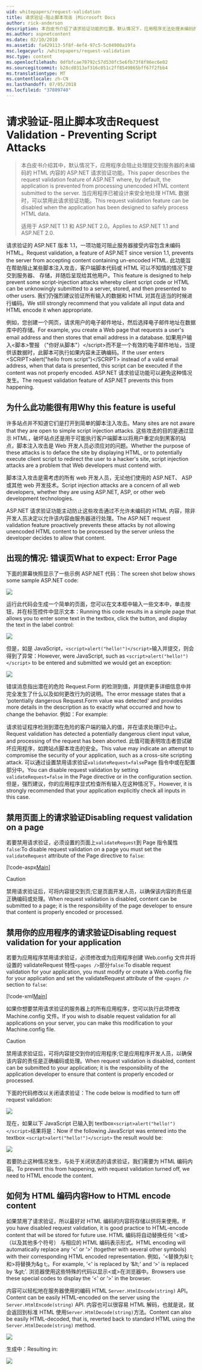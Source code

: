 ```yaml
---
uid: whitepapers/request-validation
title: 请求验证-阻止脚本攻击 |Microsoft Docs
author: rick-anderson
description: 本白皮书介绍了请求验证功能的位置，默认情况下，应用程序无法处理未编码的 HTML 内容 submitt ASP.NET...
ms.author: aspnetcontent
ms.date: 02/10/2010
ms.assetid: fa429113-5f8f-4ef4-97c5-5c04900a19fa
msc.legacyurl: /whitepapers/request-validation
msc.type: content
ms.openlocfilehash: 0dfbfcae70792c57d530fc5e6fb73f8f96ec6e02
ms.sourcegitcommit: b28cd0313af316c051c2ff8549865bff67f2fbb4
ms.translationtype: MT
ms.contentlocale: zh-CN
ms.lasthandoff: 07/05/2018
ms.locfileid: "37809740"
---
```

<a name="request-validation---preventing-script-attacks"></a><span data-ttu-id="c7e82-103">请求验证-阻止脚本攻击</span><span class="sxs-lookup"><span data-stu-id="c7e82-103">Request Validation - Preventing Script Attacks</span></span>
====================
> <span data-ttu-id="c7e82-104">本白皮书介绍其中，默认情况下，应用程序会阻止处理提交到服务器的未编码的 HTML 内容的 ASP.NET 请求验证功能。</span><span class="sxs-lookup"><span data-stu-id="c7e82-104">This paper describes the request validation feature of ASP.NET where, by default, the application is prevented from processing unencoded HTML content submitted to the server.</span></span> <span data-ttu-id="c7e82-105">当应用程序已被设计来安全地处理 HTML 数据时，可以禁用此请求验证功能。</span><span class="sxs-lookup"><span data-stu-id="c7e82-105">This request validation feature can be disabled when the application has been designed to safely process HTML data.</span></span>
> 
> <span data-ttu-id="c7e82-106">适用于 ASP.NET 1.1 和 ASP.NET 2.0。</span><span class="sxs-lookup"><span data-stu-id="c7e82-106">Applies to ASP.NET 1.1 and ASP.NET 2.0.</span></span>


<span data-ttu-id="c7e82-107">请求验证的 ASP.NET 版本 1.1，一项功能可阻止服务器接受内容包含未编码 HTML。</span><span class="sxs-lookup"><span data-stu-id="c7e82-107">Request validation, a feature of ASP.NET since version 1.1, prevents the server from accepting content containing un-encoded HTML.</span></span> <span data-ttu-id="c7e82-108">此功能旨在帮助阻止某些脚本注入攻击，客户端脚本代码或 HTML 可以不知情的情况下提交到服务器、 存储，并随后呈现给其他用户。</span><span class="sxs-lookup"><span data-stu-id="c7e82-108">This feature is designed to help prevent some script-injection attacks whereby client script code or HTML can be unknowingly submitted to a server, stored, and then presented to other users.</span></span> <span data-ttu-id="c7e82-109">我们仍强烈建议验证所有输入的数据和 HTML 对其在适当的时候进行编码。</span><span class="sxs-lookup"><span data-stu-id="c7e82-109">We still strongly recommend that you validate all input data and HTML encode it when appropriate.</span></span>

<span data-ttu-id="c7e82-110">例如，您创建一个网页，请求用户的电子邮件地址，然后选择电子邮件地址在数据库中的存储。</span><span class="sxs-lookup"><span data-stu-id="c7e82-110">For example, you create a Web page that requests a user's email address and then stores that email address in a database.</span></span> <span data-ttu-id="c7e82-111">如果用户输入&lt;脚本&gt;警报 （"你好从脚本"）&lt;/script&gt;而不是一个有效的电子邮件地址，当提供该数据时，此脚本可执行如果内容未正确编码。</span><span class="sxs-lookup"><span data-stu-id="c7e82-111">If the user enters &lt;SCRIPT&gt;alert("hello from script")&lt;/SCRIPT&gt; instead of a valid email address, when that data is presented, this script can be executed if the content was not properly encoded.</span></span> <span data-ttu-id="c7e82-112">ASP.NET 请求验证功能可以避免这种情况发生。</span><span class="sxs-lookup"><span data-stu-id="c7e82-112">The request validation feature of ASP.NET prevents this from happening.</span></span>

## <a name="why-this-feature-is-useful"></a><span data-ttu-id="c7e82-113">为什么此功能很有用</span><span class="sxs-lookup"><span data-stu-id="c7e82-113">Why this feature is useful</span></span>

<span data-ttu-id="c7e82-114">许多站点并不知道它们是打开到简单的脚本注入攻击。</span><span class="sxs-lookup"><span data-stu-id="c7e82-114">Many sites are not aware that they are open to simple script injection attacks.</span></span> <span data-ttu-id="c7e82-115">这些攻击的目的是通过显示 HTML，破坏站点还是用于可能执行客户端脚本以将用户重定向到黑客的站点，脚本注入攻击是 Web 开发人员必须应对的问题。</span><span class="sxs-lookup"><span data-stu-id="c7e82-115">Whether the purpose of these attacks is to deface the site by displaying HTML, or to potentially execute client script to redirect the user to a hacker's site, script injection attacks are a problem that Web developers must contend with.</span></span>

<span data-ttu-id="c7e82-116">脚本注入攻击是需考虑的所有 web 开发人员，无论他们使用的 ASP.NET、 ASP 或其他 web 开发技术。</span><span class="sxs-lookup"><span data-stu-id="c7e82-116">Script injection attacks are a concern of all web developers, whether they are using ASP.NET, ASP, or other web development technologies.</span></span>

<span data-ttu-id="c7e82-117">ASP.NET 请求验证功能主动防止这些攻击通过不允许未编码的 HTML 内容，除非开发人员决定以允许该内容由服务器进行处理。</span><span class="sxs-lookup"><span data-stu-id="c7e82-117">The ASP.NET request validation feature proactively prevents these attacks by not allowing unencoded HTML content to be processed by the server unless the developer decides to allow that content.</span></span>

## <a name="what-to-expect-error-page"></a><span data-ttu-id="c7e82-118">出现的情况: 错误页</span><span class="sxs-lookup"><span data-stu-id="c7e82-118">What to expect: Error Page</span></span>

<span data-ttu-id="c7e82-119">下面的屏幕快照显示了一些示例 ASP.NET 代码：</span><span class="sxs-lookup"><span data-stu-id="c7e82-119">The screen shot below shows some sample ASP.NET code:</span></span>

![](request-validation/_static/image1.png)

<span data-ttu-id="c7e82-120">运行此代码会生成一个简单的页面，您可以在文本框中输入一些文本中，单击按钮，并在标签控件中显示文本：</span><span class="sxs-lookup"><span data-stu-id="c7e82-120">Running this code results in a simple page that allows you to enter some text in the textbox, click the button, and display the text in the label control:</span></span>

![](request-validation/_static/image2.png)

<span data-ttu-id="c7e82-121">但是，如是 JavaScript，`<script>alert("hello!")</script>`输入并提交，则会得到了异常：</span><span class="sxs-lookup"><span data-stu-id="c7e82-121">However, were JavaScript, such as `<script>alert("hello!")</script>` to be entered and submitted we would get an exception:</span></span>

![](request-validation/_static/image3.png)

<span data-ttu-id="c7e82-122">错误消息指出潜在的危险 Request.Form 的检测到值，并提供更多详细信息中并完全发生了什么以及如何更改行为的说明。</span><span class="sxs-lookup"><span data-stu-id="c7e82-122">The error message states that a 'potentially dangerous Request.Form value was detected' and provides more details in the description as to exactly what occurred and how to change the behavior.</span></span> <span data-ttu-id="c7e82-123">例如：</span><span class="sxs-lookup"><span data-stu-id="c7e82-123">For example:</span></span>

<span data-ttu-id="c7e82-124">请求验证程序检测到潜在危险的客户端的输入的值，并在请求处理已中止。</span><span class="sxs-lookup"><span data-stu-id="c7e82-124">Request validation has detected a potentially dangerous client input value, and processing of the request has been aborted.</span></span> <span data-ttu-id="c7e82-125">此值可能表明攻击者尝试破坏应用程序，如跨站点脚本攻击的安全。</span><span class="sxs-lookup"><span data-stu-id="c7e82-125">This value may indicate an attempt to compromise the security of your application, such as a cross-site scripting attack.</span></span> <span data-ttu-id="c7e82-126">可以通过设置禁用请求验证`validateRequest=false`Page 指令中或在配置部分中。</span><span class="sxs-lookup"><span data-stu-id="c7e82-126">You can disable request validation by setting `validateRequest=false` in the Page directive or in the configuration section.</span></span> <span data-ttu-id="c7e82-127">但是，强烈建议，你的应用程序显式检查所有输入在这种情况下。</span><span class="sxs-lookup"><span data-stu-id="c7e82-127">However, it is strongly recommended that your application explicitly check all inputs in this case.</span></span>

## <a name="disabling-request-validation-on-a-page"></a><span data-ttu-id="c7e82-128">禁用页面上的请求验证</span><span class="sxs-lookup"><span data-stu-id="c7e82-128">Disabling request validation on a page</span></span>

<span data-ttu-id="c7e82-129">若要禁用请求验证，必须设置的页面上`validateRequest`到 Page 指令属性`false`:</span><span class="sxs-lookup"><span data-stu-id="c7e82-129">To disable request validation on a page you must set the `validateRequest` attribute of the Page directive to `false`:</span></span>

[!code-aspx[Main](request-validation/samples/sample1.aspx)]

> [!CAUTION]
> <span data-ttu-id="c7e82-130">禁用请求验证后，可将内容提交到页;它是页面开发人员，以确保该内容的责任是正确编码或处理。</span><span class="sxs-lookup"><span data-stu-id="c7e82-130">When request validation is disabled, content can be submitted to a page; it is the responsibility of the page developer to ensure that content is properly encoded or processed.</span></span>

## <a name="disabling-request-validation-for-your-application"></a><span data-ttu-id="c7e82-131">禁用你的应用程序的请求验证</span><span class="sxs-lookup"><span data-stu-id="c7e82-131">Disabling request validation for your application</span></span>

<span data-ttu-id="c7e82-132">若要为应用程序禁用请求验证，必须修改或为应用程序创建 Web.config 文件并将设置的 validateRequest 特性`<pages />`部分`false`:</span><span class="sxs-lookup"><span data-stu-id="c7e82-132">To disable request validation for your application, you must modify or create a Web.config file for your application and set the validateRequest attribute of the `<pages />` section to `false`:</span></span>

[!code-xml[Main](request-validation/samples/sample2.xml)]

<span data-ttu-id="c7e82-133">如果你想要禁用请求验证的服务器上的所有应用程序，您可以执行此项修改 Machine.config 文件。</span><span class="sxs-lookup"><span data-stu-id="c7e82-133">If you wish to disable request validation for all applications on your server, you can make this modification to your Machine.config file.</span></span>

> [!CAUTION]
> <span data-ttu-id="c7e82-134">禁用请求验证后，可将内容提交到你的应用程序;它是应用程序开发人员，以确保该内容的责任是正确编码或处理。</span><span class="sxs-lookup"><span data-stu-id="c7e82-134">When request validation is disabled, content can be submitted to your application; it is the responsibility of the application developer to ensure that content is properly encoded or processed.</span></span>

<span data-ttu-id="c7e82-135">下面的代码修改以关闭请求验证：</span><span class="sxs-lookup"><span data-stu-id="c7e82-135">The code below is modified to turn off request validation:</span></span>

![](request-validation/_static/image4.png)

<span data-ttu-id="c7e82-136">现在，如果以下 JavaScript 已输入到 textbox`<script>alert("hello!")</script>`结果将是：</span><span class="sxs-lookup"><span data-stu-id="c7e82-136">Now if the following JavaScript was entered into the textbox `<script>alert("hello!")</script>` the result would be:</span></span>

![](request-validation/_static/image5.png)

<span data-ttu-id="c7e82-137">若要防止这种情况发生，与处于关闭状态的请求验证，我们需要为 HTML 编码内容。</span><span class="sxs-lookup"><span data-stu-id="c7e82-137">To prevent this from happening, with request validation turned off, we need to HTML encode the content.</span></span>

## <a name="how-to-html-encode-content"></a><span data-ttu-id="c7e82-138">如何为 HTML 编码内容</span><span class="sxs-lookup"><span data-stu-id="c7e82-138">How to HTML encode content</span></span>

<span data-ttu-id="c7e82-139">如果禁用了请求验证，所以最好对 HTML 编码的内容将存储以供将来使用。</span><span class="sxs-lookup"><span data-stu-id="c7e82-139">If you have disabled request validation, it is good practice to HTML-encode content that will be stored for future use.</span></span> <span data-ttu-id="c7e82-140">HTML 编码将自动替换任何 '&lt;或&gt;（以及其他多个符号） 与相应的 HTML 编码表示形式。</span><span class="sxs-lookup"><span data-stu-id="c7e82-140">HTML encoding will automatically replace any ‘&lt;' or ‘&gt;' (together with several other symbols) with their corresponding HTML encoded representation.</span></span> <span data-ttu-id="c7e82-141">例如，'&lt;替换为&amp;l t; 和&gt;将替换为&amp;g t;。</span><span class="sxs-lookup"><span data-stu-id="c7e82-141">For example, ‘&lt;' is replaced by ‘&amp;lt;' and ‘&gt;' is replaced by ‘&amp;gt;'.</span></span> <span data-ttu-id="c7e82-142">浏览器使用这些特殊的代码以显示&lt;或&gt;在浏览器中。</span><span class="sxs-lookup"><span data-stu-id="c7e82-142">Browsers use these special codes to display the ‘&lt;' or ‘&gt;' in the browser.</span></span>

<span data-ttu-id="c7e82-143">内容可以轻松地在服务器使用的编码 HTML `Server.HtmlEncode(string)` API。</span><span class="sxs-lookup"><span data-stu-id="c7e82-143">Content can be easily HTML-encoded on the server using the `Server.HtmlEncode(string)` API.</span></span> <span data-ttu-id="c7e82-144">内容也可以很容易 HTML 解码，也就是说，就会返回到标准 HTML 使用`Server.HtmlDecode(string)`方法。</span><span class="sxs-lookup"><span data-stu-id="c7e82-144">Content can also be easily HTML-decoded, that is, reverted back to standard HTML using the `Server.HtmlDecode(string)` method.</span></span>

![](request-validation/_static/image6.png)

<span data-ttu-id="c7e82-145">生成中：</span><span class="sxs-lookup"><span data-stu-id="c7e82-145">Resulting in:</span></span>

![](request-validation/_static/image7.png)

